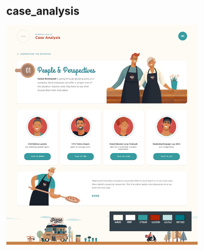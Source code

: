 # case_analysis
![alt text](https://github.com/khobbi/case_analysis/blob/master/case%20analysis%20image1.png?raw=true)
